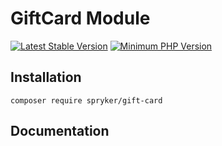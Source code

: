 # GiftCard Module
[![Latest Stable Version](https://poser.pugx.org/spryker/gift-card/v/stable.svg)](https://packagist.org/packages/spryker/gift-card)
[![Minimum PHP Version](https://img.shields.io/badge/php-%3E%3D%208.3-8892BF.svg)](https://php.net/)

## Installation

```
composer require spryker/gift-card
```

## Documentation
